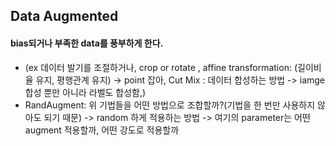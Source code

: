 ## Data Augmented
#### bias되거나 부족한 data를 풍부하게 한다. 
- (ex 데이터 발기를 조절하거나, crop or rotate , affine transformation: (길이비율 유지, 평행관계 유지) -> point 잡아,
   Cut Mix : 데이터 합성하는 방법 -> iamge 합성 뿐만 아니라 라벨도 합성함,)
- RandAugment: 위 기법들을 어떤 방법으로 조합할까?(기법을 한 번만 사용하지 않아도 되기 때문) -> random 하게 적용하는 방법 -> 여기의 parameter는 어떤 augment 적용할까, 어떤 강도로 적용할까


